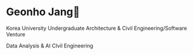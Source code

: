 <h1>Geonho Jang👋</h1>

Korea University Undergraduate
Architecture & Civil Engineering/Software Venture

Data Analysis & AI
CIvil Engineering

<!---
geonhoted/geonhoted is a ✨ special ✨ repository because its `README.md` (this file) appears on your GitHub profile.
You can click the Preview link to take a look at your changes.
--->
